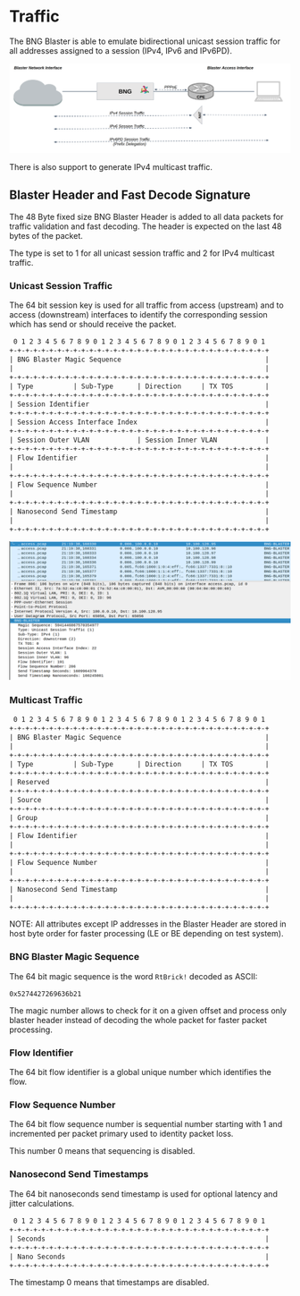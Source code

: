 # Traffic

The BNG Blaster is able to emulate bidirectional unicast
session traffic for all addresses assigned to a session
(IPv4, IPv6 and IPv6PD).

![BNG Blaster Session Traffic](images/bbl_session_traffic.png)

There is also support to generate IPv4 multicast traffic.

## Blaster Header and Fast Decode Signature

The 48 Byte fixed size BNG Blaster Header is added to all data packets
for traffic validation and fast decoding. The header is expected on the
last 48 bytes of the packet.

The type is set to 1 for all unicast session traffic and 2 for
IPv4 multicast traffic.

### Unicast Session Traffic

The 64 bit session key is used for all traffic from access (upstream)
and to access (downstream) interfaces to identify the corresponding
session which has send or should receive the packet.

```text
 0 1 2 3 4 5 6 7 8 9 0 1 2 3 4 5 6 7 8 9 0 1 2 3 4 5 6 7 8 9 0 1
+-+-+-+-+-+-+-+-+-+-+-+-+-+-+-+-+-+-+-+-+-+-+-+-+-+-+-+-+-+-+-+-+
| BNG Blaster Magic Sequence                                    |
|                                                               |
+-+-+-+-+-+-+-+-+-+-+-+-+-+-+-+-+-+-+-+-+-+-+-+-+-+-+-+-+-+-+-+-+
| Type          | Sub-Type      | Direction     | TX TOS        |
+-+-+-+-+-+-+-+-+-+-+-+-+-+-+-+-+-+-+-+-+-+-+-+-+-+-+-+-+-+-+-+-+
| Session Identifier                                            |
+-+-+-+-+-+-+-+-+-+-+-+-+-+-+-+-+-+-+-+-+-+-+-+-+-+-+-+-+-+-+-+-+
| Session Access Interface Index                                |
+-+-+-+-+-+-+-+-+-+-+-+-+-+-+-+-+-+-+-+-+-+-+-+-+-+-+-+-+-+-+-+-+
| Session Outer VLAN            | Session Inner VLAN            |
+-+-+-+-+-+-+-+-+-+-+-+-+-+-+-+-+-+-+-+-+-+-+-+-+-+-+-+-+-+-+-+-+
| Flow Identifier                                               |
|                                                               |
+-+-+-+-+-+-+-+-+-+-+-+-+-+-+-+-+-+-+-+-+-+-+-+-+-+-+-+-+-+-+-+-+
| Flow Sequence Number                                          |
|                                                               |
+-+-+-+-+-+-+-+-+-+-+-+-+-+-+-+-+-+-+-+-+-+-+-+-+-+-+-+-+-+-+-+-+
| Nanosecond Send Timestamp                                     |
|                                                               |
+-+-+-+-+-+-+-+-+-+-+-+-+-+-+-+-+-+-+-+-+-+-+-+-+-+-+-+-+-+-+-+-+
```

![BNG Blaster Header](images/bbl_header.png)

### Multicast Traffic

```text
 0 1 2 3 4 5 6 7 8 9 0 1 2 3 4 5 6 7 8 9 0 1 2 3 4 5 6 7 8 9 0 1
+-+-+-+-+-+-+-+-+-+-+-+-+-+-+-+-+-+-+-+-+-+-+-+-+-+-+-+-+-+-+-+-+
| BNG Blaster Magic Sequence                                    |
|                                                               |
+-+-+-+-+-+-+-+-+-+-+-+-+-+-+-+-+-+-+-+-+-+-+-+-+-+-+-+-+-+-+-+-+
| Type          | Sub-Type      | Direction     | TX TOS        |
+-+-+-+-+-+-+-+-+-+-+-+-+-+-+-+-+-+-+-+-+-+-+-+-+-+-+-+-+-+-+-+-+
| Reserved                                                      |
+-+-+-+-+-+-+-+-+-+-+-+-+-+-+-+-+-+-+-+-+-+-+-+-+-+-+-+-+-+-+-+-+
| Source                                                        |
+-+-+-+-+-+-+-+-+-+-+-+-+-+-+-+-+-+-+-+-+-+-+-+-+-+-+-+-+-+-+-+-+
| Group                                                         |
+-+-+-+-+-+-+-+-+-+-+-+-+-+-+-+-+-+-+-+-+-+-+-+-+-+-+-+-+-+-+-+-+
| Flow Identifier                                               |
|                                                               |
+-+-+-+-+-+-+-+-+-+-+-+-+-+-+-+-+-+-+-+-+-+-+-+-+-+-+-+-+-+-+-+-+
| Flow Sequence Number                                          |
|                                                               |
+-+-+-+-+-+-+-+-+-+-+-+-+-+-+-+-+-+-+-+-+-+-+-+-+-+-+-+-+-+-+-+-+
| Nanosecond Send Timestamp                                     |
|                                                               |
+-+-+-+-+-+-+-+-+-+-+-+-+-+-+-+-+-+-+-+-+-+-+-+-+-+-+-+-+-+-+-+-+
```

NOTE: All attributes except IP addresses in the Blaster Header are
stored in host byte order for faster processing
(LE or BE depending on test system).

### BNG Blaster Magic Sequence

The 64 bit magic sequence is the word `RtBrick!` decoded as ASCII:

```text
0x5274427269636b21
```

The magic number allows to check for it on a given offset and process
only blaster header instead of decoding the whole packet for faster
packet processing.

### Flow Identifier

The 64 bit flow identifier is a global unique number which identifies
the flow.

### Flow Sequence Number

The 64 bit flow sequence number is sequential number starting with 1
and incremented per packet primary used to identity packet loss.

This number 0 means that sequencing is disabled.

### Nanosecond Send Timestamps

The 64 bit nanoseconds send timestamp is used for optional latency and
jitter calculations.

```text
 0 1 2 3 4 5 6 7 8 9 0 1 2 3 4 5 6 7 8 9 0 1 2 3 4 5 6 7 8 9 0 1
+-+-+-+-+-+-+-+-+-+-+-+-+-+-+-+-+-+-+-+-+-+-+-+-+-+-+-+-+-+-+-+-+
| Seconds                                                       |
+-+-+-+-+-+-+-+-+-+-+-+-+-+-+-+-+-+-+-+-+-+-+-+-+-+-+-+-+-+-+-+-+
| Nano Seconds                                                  |
+-+-+-+-+-+-+-+-+-+-+-+-+-+-+-+-+-+-+-+-+-+-+-+-+-+-+-+-+-+-+-+-+
```

The timestamp 0 means that timestamps are disabled.
